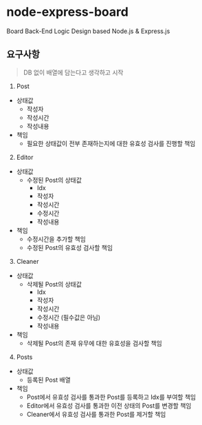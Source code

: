 # node-express-board

Board Back-End Logic Design based Node.js &amp; Express.js

## 요구사항

> DB 없이 배열에 담는다고 생각하고 시작

1. Post

- 상태값
  - 작성자
  - 작성시간
  - 작성내용
- 책임
  - 필요한 상태값이 전부 존재하는지에 대한 유효성 검사를 진행할 책임

2. Editor

- 상태값
  - 수정된 Post의 상태값
    - Idx
    - 작성자
    - 작성시간
    - 수정시간
    - 작성내용
- 책임
  - 수정시간을 추가할 책임
  - 수정된 Post의 유효성 검사할 책임

3. Cleaner

- 상태값
  - 삭제될 Post의 상태값
    - Idx
    - 작성자
    - 작성시간
    - 수정시간 (필수값은 아님)
    - 작성내용
- 책임
  - 삭제될 Post의 존재 유무에 대한 유효성을 검사할 책임

4. Posts

- 상태값
  - 등록된 Post 배열
- 책임
  - Post에서 유효성 검사를 통과한 Post를 등록하고 Idx를 부여할 책임
  - Editor에서 유효성 검사를 통과한 이전 상태의 Post를 변경할 책임
  - Cleaner에서 유효성 검사를 통과한 Post를 제거할 책임
